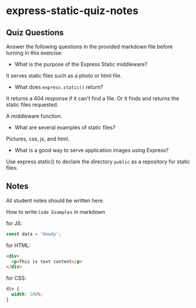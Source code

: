 # express-static-quiz-notes

## Quiz Questions

Answer the following questions in the provided markdown file before turning in this exercise:

- What is the purpose of the Express Static middleware?

It serves static files such as a photo or html file.

- What does `express.static()` return?

It returns a 404 response if it can't find a file. Or it finds and returns the static files requested.

A middleware function.

- What are several examples of static files?

Pictures, css, js, and html.

- What is a good way to serve application images using Express?

Use express.static() to declare the directory `public` as a repository for static files.

## Notes

All student notes should be written here.

How to write `Code Examples` in markdown

for JS:

```javascript
const data = 'Howdy';
```

for HTML:

```html
<div>
  <p>This is text content</p>
</div>
```

for CSS:

```css
div {
  width: 100%;
}
```
